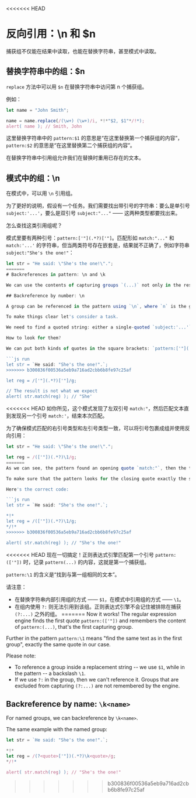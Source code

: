 <<<<<<< HEAD
# 反向引用：\n 和 $n

捕获组不仅能在结果中读取，也能在替换字符串，甚至模式中读取。

## 替换字符串中的组：$n

`replace` 方法中可以用 `$n` 在替换字符串中访问第 n 个捕获组。

例如：

```js run
let name = "John Smith";

name = name.replace(/(\w+) (\w+)/i, *!*"$2, $1"*/!*);
alert( name ); // Smith, John
```

这里替换字符串中的 `pattern:$1` 的意思是“在这里替换第一个捕获组的内容”，`pattern:$2` 的意思是“在这里替换第二个捕获组的内容”。

在替换字符串中引用组允许我们在替换时重用已存在的文本。

## 模式中的组：\n

在模式中，可以用 `\n` 引用组。

为了更好的说明，假设有一个任务。我们需要找出带引号的字符串：要么是单引号 `subject:'...'`，要么是双引号 `subject:"..."` —— 这两种类型都要找出来。

怎么查找这类引用组呢？

模式里要有两种引号：`pattern:['"](.*?)['"]`。匹配形如 `match:"..."` 和 `match:'...'` 的字符串，但当两类符号存在嵌套是，结果就不正确了，例如字符串 `subject:"She's the one!"`：

```js run
let str = "He said: \"She's the one!\".";
=======
# Backreferences in pattern: \n and \k

We can use the contents of capturing groups `(...)` not only in the result or in the replacement string, but also in the pattern itself.

## Backreference by number: \n

A group can be referenced in the pattern using `\n`, where `n` is the group number.

To make things clear let's consider a task.

We need to find a quoted string: either a single-quoted `subject:'...'` or a double-quoted `subject:"..."` -- both variants need to match.

How to look for them?

We can put both kinds of quotes in the square brackets: `pattern:['"](.*?)['"]`, but it would find strings with mixed quotes, like `match:"...'` and `match:'..."`. That would lead to incorrect matches when one quote appears inside other ones, like the string `subject:"She's the one!"`:

```js run
let str = `He said: "She's the one!".`;
>>>>>>> b300836f00536a5eb9a716ad2cbb6b8fe97c25af

let reg = /['"](.*?)['"]/g;

// The result is not what we expect
alert( str.match(reg) ); // "She'
```

<<<<<<< HEAD
如你所见，这个模式发现了左双引号 `match:"`，然后匹配文本直到发现另一个引号 `match:'`，结束本次匹配。

为了确保模式匹配的右引号类型和左引号类型一致，可以将引号包裹成组并使用反向引用：

```js run
let str = "He said: \"She's the one!\".";

let reg = /(['"])(.*?)\1/g;
=======
As we can see, the pattern found an opening quote `match:"`, then the text is consumed lazily till the other quote `match:'`, that closes the match.

To make sure that the pattern looks for the closing quote exactly the same as the opening one, we can wrap it into a capturing group and use the backreference.

Here's the correct code:

```js run
let str = `He said: "She's the one!".`;

*!*
let reg = /(['"])(.*?)\1/g;
*/!*
>>>>>>> b300836f00536a5eb9a716ad2cbb6b8fe97c25af

alert( str.match(reg) ); // "She's the one!"
```

<<<<<<< HEAD
现在一切搞定！正则表达式引擎匹配第一个引号 `pattern:(['"])` 时，记录 `pattern(...)` 的内容，这就是第一个捕获组。

`pattern:\1` 的含义是“找到与第一组相同的文本”。

请注意：

- 在替换字符串内部引用组的方式 —— `$1`，在模式中引用组的方式 —— `\1`。
- 在组内使用 `?:` 则无法引用到该组。正则表达式引擎不会记住被排除在捕获 `(?:...)` 之外的组。
=======
Now it works! The regular expression engine finds the first quote `pattern:(['"])` and remembers the content of `pattern:(...)`, that's the first capturing group.

Further in the pattern `pattern:\1` means "find the same text as in the first group", exactly the same quote in our case.

Please note:

- To reference a group inside a replacement string -- we use `$1`, while in the pattern -- a backslash `\1`.
- If we use `?:` in the group, then we can't reference it. Groups that are excluded from capturing `(?:...)` are not remembered by the engine.

## Backreference by name: `\k<name>`

For named groups, we can backreference by `\k<name>`.

The same example with the named group:

```js run
let str = `He said: "She's the one!".`;

*!*
let reg = /(?<quote>['"])(.*?)\k<quote>/g;
*/!*

alert( str.match(reg) ); // "She's the one!"
```
>>>>>>> b300836f00536a5eb9a716ad2cbb6b8fe97c25af
